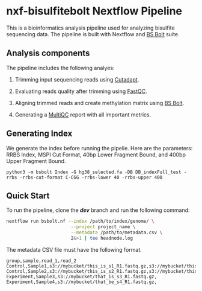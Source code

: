 # nxf-bisulfitebolt Nextflow Pipeline

This is a bioinformatics analysis pipeline used for analyzing bisulfite sequencing data. The pipeline is built with Nextflow and [BS Bolt](https://github.com/NuttyLogic/BSBolt) suite. 

## Analysis components

The pipeline includes the following analyes:

1. Trimming input sequencing reads using [Cutadapt](https://cutadapt.readthedocs.io/en/stable/).

2. Evaluating reads quality after trimming using [FastQC](https://www.bioinformatics.babraham.ac.uk/projects/fastqc/).

3. Aligning trimmed reads and create methylation matrix using [BS Bolt](https://github.com/NuttyLogic/BSBolt).

4. Generating a [MultiQC](http://multiqc.info/) report with all important metrics.

## Generating Index
We generate the index before running the pipelie. 
Here are the parameters: RRBS Index, MSPI Cut Format, 40bp Lower Fragment Bound, and 400bp Upper Fragment Bound.
```
python3 -m bsbolt Index -G hg38_selected.fa -DB DB_indexFull_test -rrbs -rrbs-cut-format C-CGG -rrbs-lower 40 -rrbs-upper 400
```

## Quick Start

To run the pipeline, clone the _**dev**_ branch and run the following command:

```bash
nextflow run bsbolt.nf --index /path/to/index/genome/ \
                        --project project_name \
                        --metadata /path/to/metadata.csv \
                        2&>1 | tee headnode.log
```

The metadata CSV file must have the following format. 
```
group,sample,read_1,read_2
Control,Sample1,s3://mybucket/this_is_s1_R1.fastq.gz,s3://mybucket/this_is_s1_R2.fastq.gz
Control,Sample2,s3://mybucket/this_is_s2_R1.fastq.gz,s3://mybucket/this_is_s2_R2.fastq.gz
Experiment,Sample3,s3://mybucket/that_is_s3_R1.fastq.gz,
Experiment,Sample4,s3://mybucket/that_be_s4_R1.fastq.gz,
```
